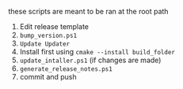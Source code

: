 these scripts are meant to be ran at the root path

1. Edit release template
2. `bump_version.ps1`
3. `Update Updater`
4. Install first using `cmake --install build_folder`
5. `update_intaller.ps1` (if changes are made)
6. `generate_release_notes.ps1`
7. commit and push
